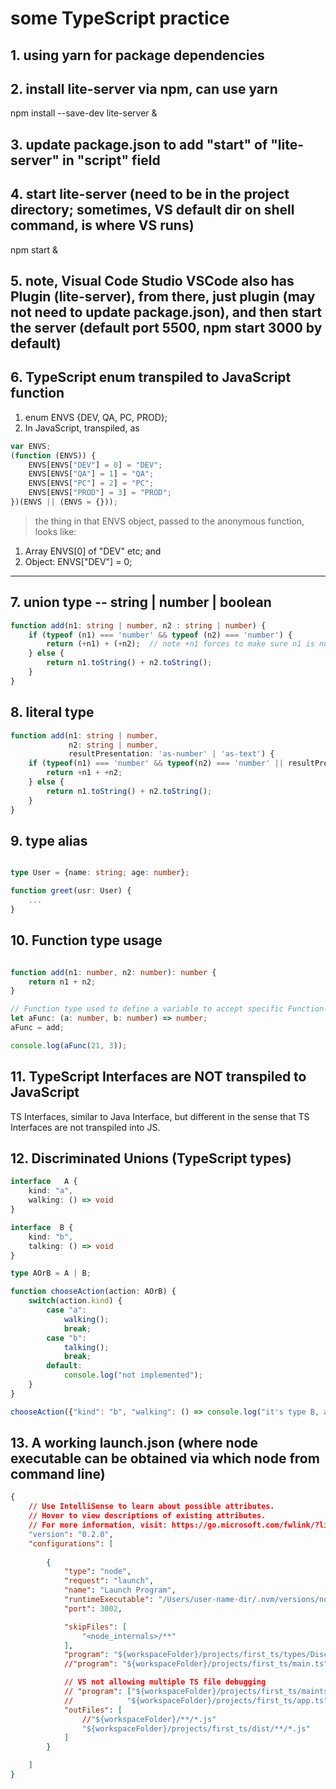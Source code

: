 # some TypeScript practice

## 1. using yarn for package dependencies

## 2. install lite-server via npm, can use yarn

npm install --save-dev lite-server &

## 3. update package.json to add "start" of "lite-server" in "script" field

## 4. start lite-server   (need to be in the project directory; sometimes, VS default dir on shell command, is where VS runs)

npm start &

## 5. note, Visual Code Studio VSCode also has Plugin (lite-server), from there, just plugin (may not need to update package.json), and then start the server (default port 5500,  npm start 3000 by default)

## 6. TypeScript enum transpiled to JavaScript function
1. enum ENVS {DEV, QA, PC, PROD};
2. In JavaScript, transpiled, as

```JavaScript
var ENVS;
(function (ENVS)) {
    ENVS[ENVS["DEV"] = 0] = "DEV";
    ENVS[ENVS["QA"] = 1] = "QA";
    ENVS[ENVS["PC"] = 2] = "PC";
    ENVS[ENVS["PROD"] = 3] = "PROD";
})(ENVS || (ENVS = {}));
```


 > the thing in that ENVS object, passed to the anonymous function, looks like:
 >

1. Array ENVS[0] of "DEV" etc;  and 
2. Object:  ENVS["DEV"] = 0;

***


## 7. union type -- string | number | boolean

```TypeScript
function add(n1: string | number, n2 : string | number) {
    if (typeof (n1) === 'number' && typeof (n2) === 'number') {
        return (+n1) + (+n2);  // note +n1 forces to make sure n1 is number, otherwise transpiler error
    } else {
        return n1.toString() + n2.toString();
    }
}
```

## 8. literal type

```TypeScript
function add(n1: string | number,
             n2: string | number,
             resultPresentation: 'as-number' | 'as-text') {
    if (typeof(n1) === 'number' && typeof(n2) === 'number' || resultPresentation === 'as-number') {
        return +n1 + +n2;
    } else {
        return n1.toString() + n2.toString();
    }
}
```

## 9. type alias

```TypeScript

type User = {name: string; age: number};

function greet(usr: User) {
    ...
}
```

## 10. Function type usage

```TypeScript

function add(n1: number, n2: number): number {
    return n1 + n2;
}

// Function type used to define a variable to accept specific Function-type: here, 2 number parameters and returning a number
let aFunc: (a: number, b: number) => number;
aFunc = add;

console.log(aFunc(21, 3));
```

## 11. TypeScript Interfaces are NOT transpiled to JavaScript

TS Interfaces, similar to Java Interface, but different in the sense that TS Interfaces are not transpiled into JS.

## 12. Discriminated Unions (TypeScript types)

```TypeScript
interface   A {
    kind: "a",
    walking: () => void
}

interface  B {
    kind: "b",
    talking: () => void
}

type AOrB = A | B;

function chooseAction(action: AOrB) {
    switch(action.kind) {
        case "a":
            walking();
            break;
        case "b":
            talking();
            break;
        default:
            console.log("not implemented");
    }
}

chooseAction({"kind": "b", "walking": () => console.log("it's type B, and started walking")});

```

## 13. A working launch.json (where node executable can be obtained via which node from command line)

```Json
{
    // Use IntelliSense to learn about possible attributes.
    // Hover to view descriptions of existing attributes.
    // For more information, visit: https://go.microsoft.com/fwlink/?linkid=830387
    "version": "0.2.0",
    "configurations": [
        
        {
            "type": "node",
            "request": "launch",
            "name": "Launch Program",
            "runtimeExecutable": "/Users/user-name-dir/.nvm/versions/node/v10.9.0/bin/node",
            "port": 3002,

            "skipFiles": [
                "<node_internals>/**"
            ],
            "program": "${workspaceFolder}/projects/first_ts/types/DiscriminatedUnions.ts",
            //"program": "${workspaceFolder}/projects/first_ts/main.ts",

            // VS not allowing multiple TS file debugging
            // "program": ["${workspaceFolder}/projects/first_ts/maints",
            //            "${workspaceFolder}/projects/first_ts/app.ts"],
            "outFiles": [
                //"${workspaceFolder}/**/*.js"
                "${workspaceFolder}/projects/first_ts/dist/**/*.js"
            ]
        }

    ]
}
```